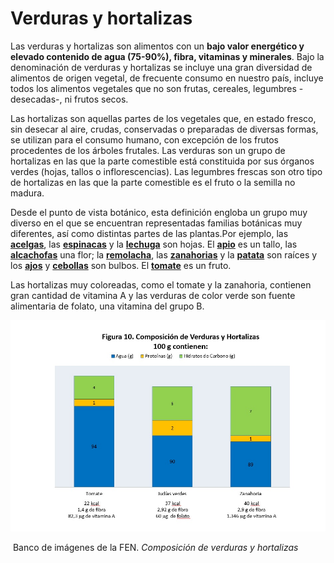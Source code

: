 # Verduras y hortalizas

Las verduras y hortalizas son alimentos con un **bajo valor energético y elevado contenido de agua (75-90%), fibra, vitaminas y minerales**. Bajo la denominación de verduras y hortalizas se incluye una gran diversidad de alimentos de origen vegetal, de frecuente consumo en nuestro país, incluye todos los alimentos vegetales que no son frutas, cereales, legumbres -desecadas-, ni frutos secos.

Las hortalizas son aquellas partes de los vegetales que, en estado fresco, sin desecar al aire, crudas, conservadas o preparadas de diversas formas, se utilizan para el consumo humano, con excepción de los frutos procedentes de los árboles frutales. Las verduras son un grupo de hortalizas en las que la parte comestible está constituida por sus órganos verdes (hojas, tallos o inflorescencias). Las legumbres frescas son otro tipo de hortalizas en las que la parte comestible es el fruto o la semilla no madura.

Desde el punto de vista botánico, esta definición engloba un grupo muy diverso en el que se encuentran representadas familias botánicas muy diferentes, así como distintas partes de las plantas.Por ejemplo, las **[acelgas](http://www.fen.org.es/mercadoFen/pdfs/acelga.pdf "Acelgas")**, las **[espinacas](http://www.fen.org.es/mercadoFen/pdfs/espinacas.pdf "Espinacas")** y la **[lechuga](http://www.fen.org.es/mercadoFen/pdfs/lechuga.pdf "Lechuga")**  son hojas. El **[apio](http://www.fen.org.es/mercadoFen/pdfs/apio.pdf "Apio")** es un tallo, las **[alcachofas](http://www.fen.org.es/mercadoFen/pdfs/alcachofa.pdf "Alcachofa")** una flor; la **[remolacha](http://www.fen.org.es/mercadoFen/pdfs/remolacha.pdf "Remolacha")**, las **[zanahorias](http://www.fen.org.es/mercadoFen/pdfs/zanahoria.pdf "Zanahoria")** y la **[patata](http://www.fen.org.es/mercadoFen/pdfs/patata.pdf "Patata")** son raíces y los **[ajos](http://www.fen.org.es/mercadoFen/pdfs/ajo.pdf "Ajo")** y **[cebollas](http://www.fen.org.es/mercadoFen/pdfs/cebolla.pdf "Cebolla")** son bulbos. El **[tomate](http://www.fen.org.es/mercadoFen/pdfs/tomate.pdf "Tomate")** es un fruto.

Las hortalizas muy coloreadas, como el tomate y la zanahoria, contienen gran cantidad de vitamina A y las verduras de color verde son fuente alimentaria de folato, una vitamina del grupo B.


![Verduras y hortalizas](img/Figura_10.jpg "Composición de verduras y hortalizas")


 Banco de imágenes de la FEN. _Composición de verduras y hortalizas_